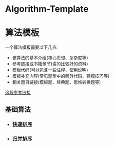# Algorithm-Template

# 算法模板
一个算法模板需要以下几点:
- 该算法的基本介绍(核心思想、复杂度等)
- 参考链接或书籍章节(讲的比较好的资料)
- 模板代码(可以包含一些注释、使用说明)
- 模板补充内容(常见题型中的额外代码、建模技巧等)
- 相关题目链接(模板题、经典题、思维转换题等)

[这段参考链接](https://github.com/EndlessCheng/codeforces-go)

## 基础算法
  - ### [快速排序](基础算法/快速排序.cpp)
  - ### [归并排序](基础算法/归并排序.cpp)
